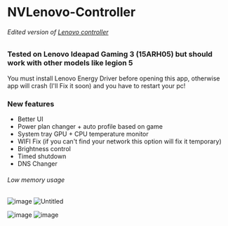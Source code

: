 # NVLenovo-Controller
###### Edited version of [Lenovo controller](https://github.com/ViRb3/LenovoController)

### Tested on Lenovo Ideapad Gaming 3 (15ARH05) but should work with other models like legion 5
You must install Lenovo Energy Driver before opening this app, otherwise app will crash (I'll Fix it soon) and you have to restart your pc!

### New features 
- Better UI 
- Power plan changer + auto profile based on game
- System tray GPU + CPU temperature monitor
- WIFI Fix (if you can't find your network this option will fix it temporary)
- Brightness control 
- Timed shutdown
- DNS Changer

###### Low memory usage 
![image](https://user-images.githubusercontent.com/22070926/135708481-1b3472fc-2c2e-4ea3-927c-b5eedbdb3ffe.png)
![Untitled](https://user-images.githubusercontent.com/22070926/140508048-4bab1646-7b5b-490b-8a65-730d7b9503f9.png)


![image](https://user-images.githubusercontent.com/22070926/135708700-ab384bba-e146-4f14-a792-4cfe588a26e7.png)
![image](https://user-images.githubusercontent.com/22070926/135708993-484c34b8-bb57-4495-bff5-58632c57e733.png)
